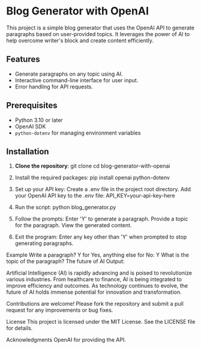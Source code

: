 # Blog Generator with OpenAI

This project is a simple blog generator that uses the OpenAI API to generate paragraphs based on user-provided topics. It leverages the power of AI to help overcome writer's block and create content efficiently.

## Features

- Generate paragraphs on any topic using AI.
- Interactive command-line interface for user input.
- Error handling for API requests.

## Prerequisites

- Python 3.10 or later
- OpenAI SDK
- `python-dotenv` for managing environment variables

## Installation

1. **Clone the repository**:
   git clone <your-github-repo-url>
   cd blog-generator-with-openai

2. Install the required packages:
pip install openai python-dotenv

3. Set up your API key:
Create a .env file in the project root directory.
Add your OpenAI API key to the .env file:
API_KEY=your-api-key-here


4. Run the script:
python blog_generator.py

5. Follow the prompts:
Enter 'Y' to generate a paragraph.
Provide a topic for the paragraph.
View the generated content.

6. Exit the program:
Enter any key other than 'Y' when prompted to stop generating paragraphs.

Example
Write a paragraph? Y for Yes, anything else for No: Y
What is the topic of the paragraph? The future of AI
Output:

Artificial Intelligence (AI) is rapidly advancing and is poised to revolutionize various industries. From healthcare to finance, AI is being integrated to improve efficiency and outcomes. As technology continues to evolve, the future of AI holds immense potential for innovation and transformation.


Contributions are welcome! Please fork the repository and submit a pull request for any improvements or bug fixes.

License
This project is licensed under the MIT License. See the LICENSE file for details.

Acknowledgments
OpenAI for providing the API.